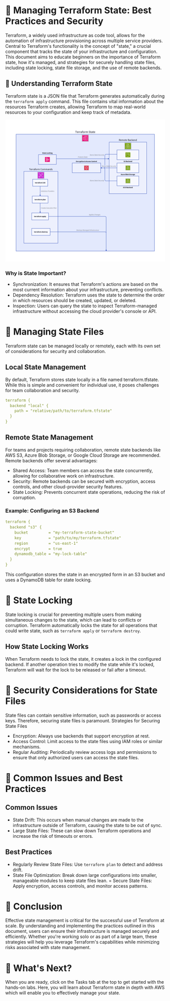# 🧮 Managing Terraform State: Best Practices and Security

Terraform, a widely used infrastructure as code tool, allows for the automation of infrastructure provisioning across multiple service providers. Central to Terraform's functionality is the concept of "state," a crucial component that tracks the state of your infrastructure and configuration. This document aims to educate beginners on the importance of Terraform state, how it's managed, and strategies for securely handling state files, including state locking, state file storage, and the use of remote backends.

## 🔬 Understanding Terraform State

Terraform state is a JSON file that Terraform generates automatically during the `terraform apply` command. This file contains vital information about the resources Terraform creates, allowing Terraform to map real-world resources to your configuration and keep track of metadata.

![alt text](04.png)

### Why is State Important?

  - Synchronization: It ensures that Terraform's actions are based on the most current information about your infrastructure, preventing conflicts.
  - Dependency Resolution: Terraform uses the state to determine the order in which resources should be created, updated, or deleted.
  - Inspection: Users can query the state to inspect Terraform-managed infrastructure without accessing the cloud provider's console or API.

# 🎋 Managing State Files

Terraform state can be managed locally or remotely, each with its own set of considerations for security and collaboration.

## Local State Management

By default, Terraform stores state locally in a file named terraform.tfstate. While this is simple and convenient for individual use, it poses challenges for team collaboration and security.

```yaml
terraform {
  backend "local" {
    path = "relative/path/to/terraform.tfstate"
  }
}
```

## Remote State Management

For teams and projects requiring collaboration, remote state backends like AWS S3, Azure Blob Storage, or Google Cloud Storage are recommended. Remote backends offer several advantages:

  - Shared Access: Team members can access the state concurrently, allowing for collaborative work on infrastructure.
  - Security: Remote backends can be secured with encryption, access controls, and other cloud-provider security features.
  - State Locking: Prevents concurrent state operations, reducing the risk of corruption.

### Example: Configuring an S3 Backend

```yaml
terraform {
  backend "s3" {
    bucket         = "my-terraform-state-bucket"
    key            = "path/to/my/terraform.tfstate"
    region         = "us-east-1"
    encrypt        = true
    dynamodb_table = "my-lock-table"
  }
}
```

This configuration stores the state in an encrypted form in an S3 bucket and uses a DynamoDB table for state locking.

# 🔐 State Locking

State locking is crucial for preventing multiple users from making simultaneous changes to the state, which can lead to conflicts or corruption. Terraform automatically locks the state for all operations that could write state, such as `terraform apply` or `terraform destroy`.

## How State Locking Works

When Terraform needs to lock the state, it creates a lock in the configured backend. If another operation tries to modify the state while it's locked, Terraform will wait for the lock to be released or fail after a timeout.

# 🧰 Security Considerations for State Files

State files can contain sensitive information, such as passwords or access keys. Therefore, securing state files is paramount.
Strategies for Securing State Files

  - Encryption: Always use backends that support encryption at rest.
  - Access Control: Limit access to the state files using IAM roles or similar mechanisms.
  - Regular Auditing: Periodically review access logs and permissions to ensure that only authorized users can access the state files.

# 🧾 Common Issues and Best Practices

## Common Issues

  - State Drift: This occurs when manual changes are made to the infrastructure outside of Terraform, causing the state to be out of sync.
  - Large State Files: These can slow down Terraform operations and increase the risk of timeouts or errors.

## Best Practices

  - Regularly Review State Files: Use `terraform plan` to detect and address drift.
  - State File Optimization: Break down large configurations into smaller, manageable modules to keep state files lean.
  = Secure State Files: Apply encryption, access controls, and monitor access patterns.

# 🎉 Conclusion

Effective state management is critical for the successful use of Terraform at scale. By understanding and implementing the practices outlined in this document, users can ensure their infrastructure is managed securely and efficiently. Whether you're working solo or as part of a large team, these strategies will help you leverage Terraform's capabilities while minimizing risks associated with state management.

# 🧐 What's Next?

When you are ready, click on the Tasks tab at the top to get started with the hands-on labs. Here, you will learn about Terraform state in depth with AWS which will enable you to effectively manage your state.